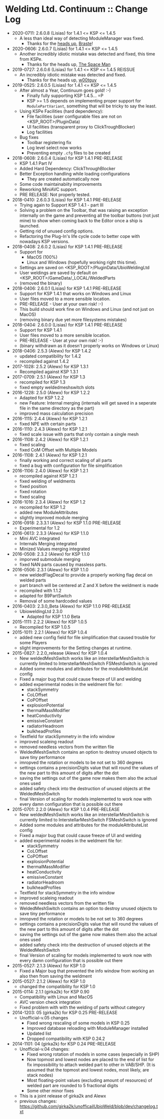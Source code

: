# Welding Ltd. Continuum :: Change Log

* 2020-0711: 2.6.0.8 (Lisias) for 1.4.1 <= KSP <= 1.4.5
	+ A less than ideal way of detecting ModuleManager was fixed.
		- Thanks for the [heads up](https://github.com/net-lisias-ksp/UbioWeldContinuum/issues/2), [Braste](https://forum.kerbalspaceprogram.com/index.php?/profile/206105-braste/)!  
* 2020-0606: 2.6.0.7 (Lisias) for 1.4.1 <= KSP <= 1.4.5
	+ Another incredibly idiotic mistake was detected and fixed, this time from KSPe.
		- Thanks for the heads up, [The Space Man](https://forum.kerbalspaceprogram.com/index.php?/topic/96670-14-253-2018-04-06-ubiozur-welding-ltd-continued/&do=findComment&comment=3798335) 
* 2019-0727: 2.6.0.6 (Lisias) for 1.4.1 <= KSP <= 1.4.5 REISSUE
	+ An incredibly idiotic mistake was detected and fixed.
		- Thanks for the heads up, [w00tguy](https://forum.kerbalspaceprogram.com/index.php?/topic/96670-14-253-2018-04-06-ubiozur-welding-ltd-continued/&do=findComment&comment=3641610) 
* 2019-0525: 2.6.0.5 (Lisias) for 1.4.1 <= KSP <= 1.4.5
	+ After almost a Year, Continuum goes gold! :-)
		- Finally fully supporting KSP 1.4.5... =P
		- KSP >= 1.5 depends on implementing proper support for `ModulePartVariant`, something that will be tricky to say the least.
	+ Using KSPe Facilities (hard dependency):
		- File facilities (user configurable files are not on <KSP_ROOT>/PluginData)
		- UI facilities (transparent proxy to ClickTroughBlocker)
		- Log facilities
	+ Bug fixes
		- Toolbar registering fix
		- Log level select now works
		- Preventing empty `.cfg` files to be created 
* 2018-0608: 2.6.0.4 (Lisias) for KSP 1.4.1 PRE-RELEASE
	+ KSP 1.4.1 Part IV
	+ Added Hard Dependency: ClickThroughBlocker
	+ Better Exception handling while loading configurations
		- They are created automatically now
	+ Some code maintainabiity improvements
	+ Reworking MiniAVC support.
	+ PRE RELEASE: Not properly tested.
* 2018-0410: 2.6.0.3 (Lisias) for KSP 1.4.1 PRE-RELEASE
	+ Trying again to Support KSP 1.4.1 - part III
	+ Solving a problem on the Toolbar, that was raising an exception internally on the game and preventing all the toolbar buttons (not just mine) to show when coming back to the Editor once a ship is launched.
	+ Getting rid of unused config options.
	+ Refactoring the Plug-In's life cycle code to better cope with nowadays KSP versions.
* 2018-0408: 2.6.0.2 (Lisias) for KSP 1.4.1 PRE-RELEASE
	+ Support for
		- MacOS (100%)
		- Linux and Windows (hopefully working right this time).
	+ Settings are saved on <KSP_ROOT>/PluginData/UbioWeldingLtd
	+ User weldings are saved by default on <KSP_ROOT>/GameData/_LOCAL/WeldedParts
	+ (removed the binary)
* 2018-0406: 2.6.0.1 (Lisias) for KSP 1.4.1 PRE-RELEASE
	+ Support for KSP 1.4.1 that works on Windows and Linux
	+ User files moved to a more sensible location.
	+ PRE-RELEASE - User at your own risk! :-)
	+ This build should work fine on Windows and Linux (and not just on MacOS)
	+ (removing binary due yet more filesystems mistakes)
* 2018-0404: 2.6.0.0 (Lisias) for KSP 1.4.1 PRE-RELEASE
	+ Support for KSP 1.4.1
	+ User files moved to a more sensible location.
	+ PRE-RELEASE - User at your own risk! :-)
	+ (binary withdrawn as it doesn't properly works on Windows or Linux)
* 2018-0406: 2.5.3 (Alewx) for KSP 1.4.2
	+ updated compatibility for 1.4.2
	+ recompiled against 1.4.2
* 2017-1028: 2.5.2 (Alewx) for KSP 1.3.1
	+ Recompiled against KSP 1.3.1
* 2017-0709: 2.5.1 (Alewx) for KSP 1.3
	+ recompiled for KSP 1.3
	+ fixed empty weldedmeshswitch slots
* 2016-1228: 2.5.0 (Alewx) for KSP 1.2.2
	+ Adapted for KSP 1.2.2
	+ new Feature: Internal merging (internals will get saved in a seperate file in the same directory as the part)
	+ improved mass calculation precision
* 2016-1115: 2.4.4 (Alewx) for KSP 1.2.1
	+ fixed NPE with certain parts
* 2016-1110: 2.4.3 (Alewx) for KSP 1.2.1
	+ fixed scale issue with parts that only contain a single mesh
* 2016-1108: 2.4.2 (Alewx) for KSP 1.2.1
	+ fixed scaling
	+ fixed CoM Offset with Multiple Models
* 2016-1108: 2.4.1 (Alewx) for KSP 1.2.1
	+ finally working and correct scaling of all parts
	+ fixed a bug with configuration for file simplification
* 2016-1106: 2.4.0 (Alewx) for KSP 1.2.1
	+ recompiled against KSP 1.2.1
	+ fixed welding of weldments
	+ fixed position
	+ fixed rotation
	+ fixed scaling
* 2016-1016: 2.3.4 (Alewx) for KSP 1.2
	+ recompiled for KSP 1.2
	+ added new ModuleAttributes
	+ slightly improved module merging
* 2016-0918: 2.3.3.1 (Alewx) for KSP 1.1.0 PRE-RELEASE
	+ Experimental for 1.2
* 2016-0613: 2.3.3 (Alewx) for KSP 1.1.0
	+ Mini AVC integrated
	+ Internals Merging integrated
	+ Minized Values merging integrated
* 2016-0508: 2.3.2 (Alewx) for KSP 1.1.0
	+ imporved submodule merging
	+ fixed NAN parts caused by massless parts.
* 2016-0506: 2.3.1 (Alewx) for KSP 1.1.0
	+ new weldedFlagDecal to provide a properly working flag decal on welded parts
	+ part branch will be centered at Z and X before the weldment is made
	+ recompiled with 1.1.2
	+ adapted for B9PartSwitch
	+ Removal of some hardcoded values
* 2016-0403: 2.3.0_Beta (Alewx) for KSP 1.1.0 PRE-RELEASE
	+ UbioweldingLtd 2.3.0
		- Adapted for KSP 1.1.0 Beta
* 2015-1111: 2.2.2 (Alewx) for KSP 1.0.5
	+ Recompiled for KSP 1.0.5
* 2015-1011: 2.2.1 (Alewx) for KSP 1.0.4
	+ added new config field for file simplification that caused trouble for some Players
	+ slight improvements for the Setting changes at runtime.
* 2015-0827: 2.2.0_release (Alewx) for KSP 1.0.4
	+ New weldedMeshSwitch works like an interstellarMeshSwitch is currently limited to InterstellarMeshSwitch FSMeshSwitch is ignored
	+ Added some modules and attributes for the moduleAttributeList config
	+ Fixed a major bug that could cause freeze of UI and welding
	+ added experimental nodes in the weldment file for:
		- stackSymmetry
		- CoLOffset
		- CoPOffset
		- explosionPotential
		- thermalMassModifier
		- heatConductivity
		- emissiveConstant
		- radiatorHeadroom
		- bulkheadProfiles
	+ Textfield for stackSymmetry in the info window
	+ improved scaleing readout
	+ removed needless vectors from the written file
	+ WeldedMeshSwitch contains an option to destroy unused objects to save tiny performance
	+ imropved the rotation or models to be not set to 360 degrees
	+ settings contains a precisionDigits value that will round the values of the new part to this amount of digits after the dot
	+ saving the settings out of the game now makes them also the actual ones used
	+ added safety check into the destruction of unused objects at the WeldedMeshSwitch
	+ final Version of scaling for models implemented to work now with every damn configuration that is possible out there
* 2015-0701: 2.2.0 (Alewx) for KSP 1.0.4 PRE-RELEASE
	+ New weldedMeshSwitch works like an interstellarMeshSwitch is currently limited to InterstellarMeshSwitch FSMeshSwitch is ignored
	+ Added some modules and attributes for the moduleAttributeList config
	+ Fixed a major bug that could cause freeze of UI and welding
	+ added experimental nodes in the weldment file for:
		- stackSymmetry
		- CoLOffset
		- CoPOffset
		- explosionPotential
		- thermalMassModifier
		- heatConductivity
		- emissiveConstant
		- radiatorHeadroom
		- bulkheadProfiles
	+ Textfield for stackSymmetry in the info window
	+ improved scaleing readout
	+ removed needless vectors from the written file
	+ WeldedMeshSwitch contains an option to destroy unused objects to save tiny performance
	+ imropved the rotation or models to be not set to 360 degrees
	+ settings contains a precisionDigits value that will round the values of the new part to this amount of digits after the dot
	+ saving the settings out of the game now makes them also the actual ones used
	+ added safety check into the destruction of unused objects at the WeldedMeshSwitch
	+ final Version of scaling for models implemented to work now with every damn configuration that is possible out there
* 2015-0527: 2.1.3 (Alewx) for KSP 1.0
	+ Fixed a Major bug that prevented the info window from working an also then from saving the weldment
* 2015-0527: 2.1.2 (Alewx) for KSP 1.0
	+ changed the compatibility for KSP 1.0
* 2015-0114: 2.1.1 (girka2k) for KSP 0.90
	+ Compatibility with Linux and MacOS
	+ AVC version check integration
	+ Fixed problem with with the welding of parts without category
* 2014-1203: 05 (girka2k) for KSP 0.25 PRE-RELEASE
	+ Unofficial-v.05 changes
		- Fixed wrong rescaling of some models in KSP 0.25
		- Improved database reloading with ModuleManager installed
		- Updated <ModulesToIgnore> list
		- Dropped compatibility with KSP 0.24.2
* 2014-1101: 04 (girka2k) for KSP 0.24 PRE-RELEASE
	+ Unofficial-v.04 changes:
		- Fixed wrong rotation of models in some cases (especially in SHP)
		- Now topmost and lowest nodes are placed to the end of list for fix impossibility to attach welded part to other in VAB/SHP. (It is assumed that the topmost and lowest nodes, most likely, are stack nodes)
		- Most floating-point values (excluding amount of resources) of welded part are rounded to 5 fractional digits
		- Some other minor fixes
	+ This is a joint release of girka2k and Alewx
	+ previous changes: https://github.com/girka2k/unofficailUbioWeld/blob/dev/changelog.txt
